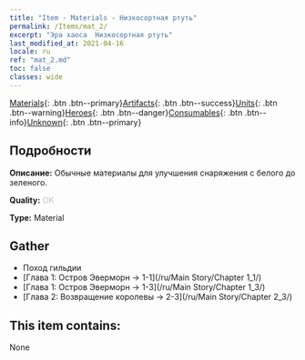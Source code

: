 ```yaml
---
title: "Item - Materials - Низкосортная ртуть"
permalink: /Items/mat_2/
excerpt: "Эра хаоса  Низкосортная ртуть"
last_modified_at: 2021-04-16
locale: ru
ref: "mat_2.md"
toc: false
classes: wide
---
```

 [Materials](/ru/Items/){: .btn .btn--primary}[Artifacts](/ru/Items/Artifacts/){: .btn .btn--success}[Units](/ru/Items/Units/){: .btn .btn--warning}[Heroes](/ru/Items/Heroes/){: .btn .btn--danger}[Consumables](/ru/Items/Consumables/){: .btn .btn--info}[Unknown](/ru/Items/Unknown/){: .btn .btn--primary}

## Подробности
 **Описание:** Обычные материалы для улучшения снаряжения c белого до зеленого.

 **Quality:** <span style="color: #C0C0C0">OK</span>

 **Type:** Material

## Gather

*    Поход гильдии 
*    [Глава 1: Остров Эверморн -> 1-1](/ru/Main Story/Chapter 1_1/) 
*    [Глава 1: Остров Эверморн -> 1-3](/ru/Main Story/Chapter 1_3/) 
*    [Глава 2: Возвращение королевы -> 2-3](/ru/Main Story/Chapter 2_3/) 

## This item contains:

  None

